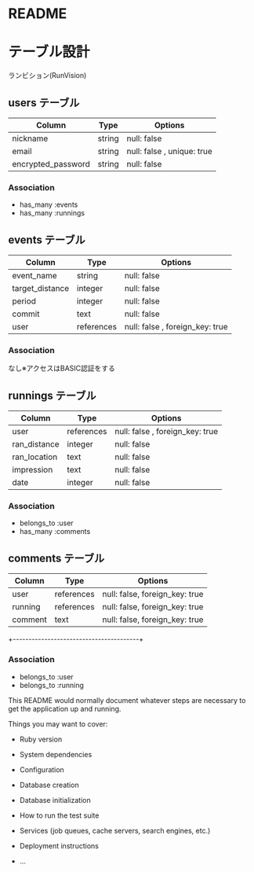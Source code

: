# README
# テーブル設計

ランビション(RunVision)

## users テーブル

| Column                | Type     | Options     |
| ------------------    | ------   | ----------- |
| nickname              | string   | null: false |
| email                 | string   | null: false , unique: true |
| encrypted_password    | string   | null: false |


### Association
- has_many :events
- has_many :runnings




##  events  テーブル

| Column             | Type      | Options     |
| ------------------ | ------    | ----------- |
| event_name         | string    | null: false |
| target_distance    | integer   | null: false |
| period             | integer   | null: false |
| commit             | text      | null: false |
| user               | references| null: false , foreign_key: true |

### Association
なし※アクセスはBASIC認証をする




##  runnings  テーブル

| Column             | Type      | Options     |
| ------------------ | ------    | ----------- |
| user               | references| null: false , foreign_key: true |
| ran_distance       | integer   | null: false           |
| ran_location       | text      | null: false           |
| impression         | text      | null: false |
| date               | integer   | null: false |


### Association
- belongs_to :user
- has_many :comments





##   comments   テーブル

| Column             | Type      | Options     |
| ------------------ | ------    | ----------- |
| user               | references| null: false, foreign_key: true |
| running            | references| null: false, foreign_key: true |
| comment            | text      | null: false, foreign_key: true |
+----------------------------------------+

### Association
- belongs_to :user
- belongs_to :running









This README would normally document whatever steps are necessary to get the
application up and running.

Things you may want to cover:

* Ruby version

* System dependencies

* Configuration

* Database creation

* Database initialization

* How to run the test suite

* Services (job queues, cache servers, search engines, etc.)

* Deployment instructions

* ...
